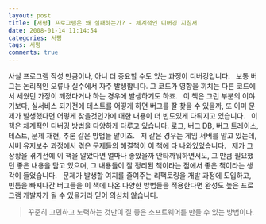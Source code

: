 ```yaml
---
layout: post
title: [서평] 프로그램은 왜 실패하는가? - 체계적인 디버깅 지침서
date: 2008-01-14 11:14:54
categories: 서평
tags: 서평
comments: true
---
```

사실 프로그램 작성 만큼이나, 아니 더 중요할 수도 있는 과정이 디버깅입니다.
 
보통 버그는 논리적인 오류나 실수에서 자주 발생합니다. 그 코드가 영향을 끼치는 다른 코드에서 세웠던 가정이 깨졌다거나 하는 경우에 발생하기도 하죠.
 
이 책은 그런 부분의 이야기보다, 실서비스 되기전에 테스트를 어떻게 하면 버그를 잘 찾을 수 있을까, 또 이미 문제가 발생했다면 어떻게 찾을것인가에 대한 내용이 더 빈도있게 다뤄지고 있습니다.
 
이 책은 체계적인 디버깅 방법을 다양하게 다루고 있습니다. 로그, 버그 DB, 버그 트레이스, 테스트, 문제 재현, 추론 같은 방법들 말이죠.
 
저 같은 경우는 게임 서버를 맡고 있는데, 서버 유지보수 과정에서 겪은 문제들의 해결책이 이 책에 다 나와있었습니다.
 
제가 그 상황을 겪기전에 이 책을 알았다면 얼마나 좋았을까 안타까워하면서도, 그 만큼 필요했던 좋은 내용을 담고 있으며, 그 내용들이 잘 정리된 책이라는 점에서 좋은 책이라는 생각이 들었습니다.
 
문제가 발생할 여지를 줄여주는 리팩토링을 개발 과정에 도입하고, 빈틈을 빠져나간 버그들을 이 책에 나온 다양한 방법들을 적용한다면 완성도 높은 프로그램 개발자가 될 수 있을거라 믿어 의심치 않습니다.
 
>꾸준히 고민하고 노력하는 것만이 질 좋은 소프트웨어를 만들 수 있는 방법이다.